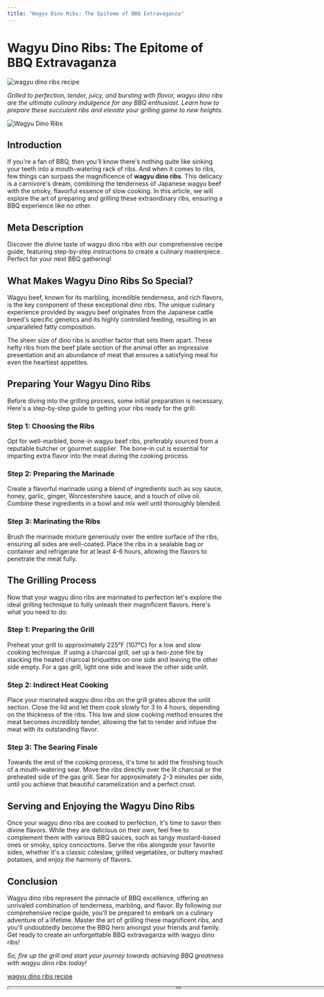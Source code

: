 ```yaml
---
title: "Wagyu Dino Ribs: The Epitome of BBQ Extravaganza"
---
```

# Wagyu Dino Ribs: The Epitome of BBQ Extravaganza


![wagyu dino ribs recipe](https://images.unsplash.com/photo-1530213786676-41ad9f7736f6?ixid=M3w0ODkxMTF8MHwxfHNlYXJjaHwxfHx3YWd5dSUyMGRpbm8lMjByaWJzJTIwcmVjaXBlfGVufDB8fHx8MTY5MjgwNTMzOHww&ixlib=rb-4.0.3&w=512&fit=max)

*Grilled to perfection, tender, juicy, and bursting with flavor, wagyu dino ribs are the ultimate culinary indulgence for any BBQ enthusiast. Learn how to prepare these succulent ribs and elevate your grilling game to new heights.*

![Wagyu Dino Ribs](https://example.com/wagyu-dino-ribs.jpg)

## Introduction

If you're a fan of BBQ, then you'll know there's nothing quite like sinking your teeth into a mouth-watering rack of ribs. And when it comes to ribs, few things can surpass the magnificence of **wagyu dino ribs**. This delicacy is a carnivore's dream, combining the tenderness of Japanese wagyu beef with the smoky, flavorful essence of slow cooking. In this article, we will explore the art of preparing and grilling these extraordinary ribs, ensuring a BBQ experience like no other.

## Meta Description

Discover the divine taste of wagyu dino ribs with our comprehensive recipe guide, featuring step-by-step instructions to create a culinary masterpiece. Perfect for your next BBQ gathering! 

## What Makes Wagyu Dino Ribs So Special?

Wagyu beef, known for its marbling, incredible tenderness, and rich flavors, is the key component of these exceptional dino ribs. The unique culinary experience provided by wagyu beef originates from the Japanese cattle breed's specific genetics and its highly controlled feeding, resulting in an unparalleled fatty composition.

The sheer size of dino ribs is another factor that sets them apart. These hefty ribs from the beef plate section of the animal offer an impressive presentation and an abundance of meat that ensures a satisfying meal for even the heartiest appetites.

## Preparing Your Wagyu Dino Ribs

Before diving into the grilling process, some initial preparation is necessary. Here's a step-by-step guide to getting your ribs ready for the grill:

### Step 1: Choosing the Ribs
Opt for well-marbled, bone-in wagyu beef ribs, preferably sourced from a reputable butcher or gourmet supplier. The bone-in cut is essential for imparting extra flavor into the meat during the cooking process.

### Step 2: Preparing the Marinade
Create a flavorful marinade using a blend of ingredients such as soy sauce, honey, garlic, ginger, Worcestershire sauce, and a touch of olive oil. Combine these ingredients in a bowl and mix well until thoroughly blended.

### Step 3: Marinating the Ribs
Brush the marinade mixture generously over the entire surface of the ribs, ensuring all sides are well-coated. Place the ribs in a sealable bag or container and refrigerate for at least 4-6 hours, allowing the flavors to penetrate the meat fully.

## The Grilling Process

Now that your wagyu dino ribs are marinated to perfection let's explore the ideal grilling technique to fully unleash their magnificent flavors. Here's what you need to do:

### Step 1: Preparing the Grill
Preheat your grill to approximately 225°F (107°C) for a low and slow cooking technique. If using a charcoal grill, set up a two-zone fire by stacking the heated charcoal briquettes on one side and leaving the other side empty. For a gas grill, light one side and leave the other side unlit.

### Step 2: Indirect Heat Cooking
Place your marinated wagyu dino ribs on the grill grates above the unlit section. Close the lid and let them cook slowly for 3 to 4 hours, depending on the thickness of the ribs. This low and slow cooking method ensures the meat becomes incredibly tender, allowing the fat to render and infuse the meat with its outstanding flavor.

### Step 3: The Searing Finale
Towards the end of the cooking process, it's time to add the finishing touch of a mouth-watering sear. Move the ribs directly over the lit charcoal or the preheated side of the gas grill. Sear for approximately 2-3 minutes per side, until you achieve that beautiful caramelization and a perfect crust.

## Serving and Enjoying the Wagyu Dino Ribs

Once your wagyu dino ribs are cooked to perfection, it's time to savor their divine flavors. While they are delicious on their own, feel free to complement them with various BBQ sauces, such as tangy mustard-based ones or smoky, spicy concoctions. Serve the ribs alongside your favorite sides, whether it's a classic coleslaw, grilled vegetables, or buttery mashed potatoes, and enjoy the harmony of flavors.

## Conclusion

Wagyu dino ribs represent the pinnacle of BBQ excellence, offering an unrivaled combination of tenderness, marbling, and flavor. By following our comprehensive recipe guide, you'll be prepared to embark on a culinary adventure of a lifetime. Master the art of grilling these magnificent ribs, and you'll undoubtedly become the BBQ hero amongst your friends and family. Get ready to create an unforgettable BBQ extravaganza with wagyu dino ribs!

*So, fire up the grill and start your journey towards achieving BBQ greatness with wagyu dino ribs today!*

[wagyu dino ribs recipe](https://foxheightspubandgrill.com/post/wagyu-dino-ribs-recipe)

<iframe src='https://foxheightspubandgrill.com/post/wagyu-dino-ribs-recipe' width='800' height='5'></iframe>